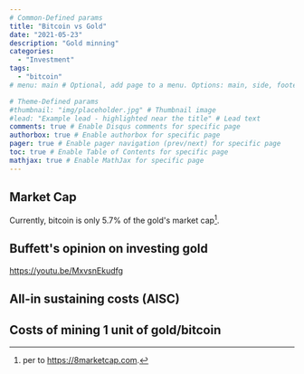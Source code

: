 ```yaml
---
# Common-Defined params
title: "Bitcoin vs Gold"
date: "2021-05-23"
description: "Gold minning"
categories:
  - "Investment"
tags:
  - "bitcoin"
# menu: main # Optional, add page to a menu. Options: main, side, footer

# Theme-Defined params
#thumbnail: "img/placeholder.jpg" # Thumbnail image
#lead: "Example lead - highlighted near the title" # Lead text
comments: true # Enable Disqus comments for specific page
authorbox: true # Enable authorbox for specific page
pager: true # Enable pager navigation (prev/next) for specific page
toc: true # Enable Table of Contents for specific page
mathjax: true # Enable MathJax for specific page
---
```


## Market Cap

Currently, bitcoin is only 5.7% of the gold's market cap[^1].

## Buffett's opinion on investing gold


https://youtu.be/MxvsnEkudfg

## All-in sustaining costs (AISC)

## Costs of mining 1 unit of gold/bitcoin



[^1]: per to https://8marketcap.com.
[^2]: https://companiesmarketcap.com
